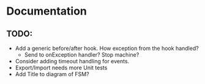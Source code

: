 # Documentation

## TODO:
* Add a generic before/after hook. How exception from the hook handled?
    * Send to onException handler? Stop machine? 
* Consider adding timeout handling for events.
* Export/Import needs more Unit tests
* Add Title to diagram of FSM?
